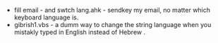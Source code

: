 * fill email - and swtch lang.ahk  - sendkey my email, no matter which keyboard language is.
* gibrish1.vbs - a dumm way to change the string language when you mistakly typed in English instead of Hebrew .
